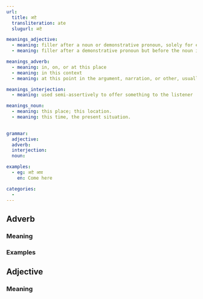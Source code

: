 ```yaml
---
url:
  title: अटे
  transliteration: ate
  slugurl: अटे

meanings_adjective:
  - meaning: filler after a noun or demonstrative pronoun, solely for emphasis.
  - meaning: filler after a demonstrative pronoun but before the noun it modifies, solely for emphasis.

meanings_adverb:
  - meaning: in, on, or at this place
  - meaning: in this context
  - meaning: at this point in the argument, narration, or other, usually written, work.

meanings_interjection:
  - meaning: used semi-assertively to offer something to the listener

meanings_noun:
  - meaning: this place; this location.
  - meaning: this time, the present situation.
  

grammar: 
  adjective:
  adverb:
  interjection:
  noun:

examples:
  - eg: अटे आव
    en: Come here

categories:
  - 
---
```





## Adverb
### Meaning
<meaning :meanings="meanings_adverb" :url="url"></meaning>

### Examples
<eg :eg="examples"></eg>

## Adjective
### Meaning
<meaning :meanings="meanings_adjective" :url="url"></meaning>

